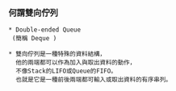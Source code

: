 ### 何謂雙向佇列
```
* Double-ended Queue
 (簡稱 Deque )
```
```
* 雙向佇列是一種特殊的資料結構，
  他的兩端都可以作為加入與取出資料的動作，
  不像Stack的LIFO或Queue的FIFO。
  也就是它是一種前後兩端都可輸入或取出資料的有序串列。
```

